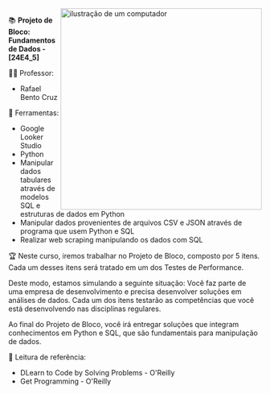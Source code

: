 <img src="https://raw.githubusercontent.com/MicaelliMedeiros/micaellimedeiros/master/image/computer-illustration.png" alt="ilustração de um computador" min-width="400px" max-width="400px" width="400px" align="right">

<p align="left"> 
📚 <b>Projeto de Bloco: Fundamentos de Dados - [24E4_5]</b>
</p>

👨‍🏫 Professor: <br> 
- Rafael Bento Cruz

<p align="left">
  💼 Ferramentas: 

  - Google Looker Studio
  - Python
  - Manipular dados tabulares através de modelos SQL e estruturas de dados em Python
  - Manipular dados provenientes de arquivos CSV e JSON através de programa que usem Python e SQL
  - Realizar web scraping manipulando os dados com SQL
</p>

<p align="left">
🏆 Neste curso, iremos trabalhar no Projeto de Bloco, composto por 5 itens. Cada um desses itens será tratado em um dos Testes de Performance.

Deste modo, estamos simulando a seguinte situação: Você faz parte de uma empresa de desenvolvimento e precisa desenvolver soluções em análises de dados. Cada um dos itens testarão as competências que você está desenvolvendo nas disciplinas regulares.

Ao final do Projeto de Bloco, você irá entregar soluções que integram conhecimentos em Python e SQL, que são fundamentais para manipulação de dados.
</p>

<p align="left">
📕 Leitura de referência: 

- DLearn to Code by Solving Problems - O'Reilly 
- Get Programming - O'Reilly 


</p>
